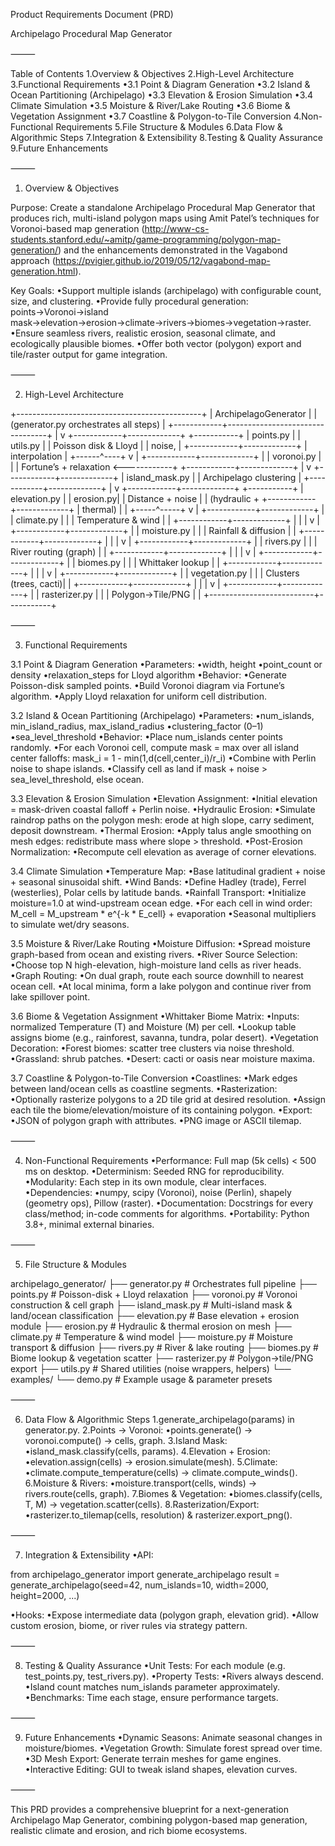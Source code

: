 Product Requirements Document (PRD)

Archipelago Procedural Map Generator

⸻

Table of Contents
1.Overview & Objectives
2.High-Level Architecture
3.Functional Requirements
•3.1 Point & Diagram Generation
•3.2 Island & Ocean Partitioning (Archipelago)
•3.3 Elevation & Erosion Simulation
•3.4 Climate Simulation
•3.5 Moisture & River/Lake Routing
•3.6 Biome & Vegetation Assignment
•3.7 Coastline & Polygon-to-Tile Conversion
4.Non-Functional Requirements
5.File Structure & Modules
6.Data Flow & Algorithmic Steps
7.Integration & Extensibility
8.Testing & Quality Assurance
9.Future Enhancements

⸻

1. Overview & Objectives

Purpose:
Create a standalone Archipelago Procedural Map Generator that produces rich, multi-island polygon maps using Amit Patel’s techniques for Voronoi-based map generation (http://www-cs-students.stanford.edu/~amitp/game-programming/polygon-map-generation/) and the enhancements demonstrated in the Vagabond approach (https://pvigier.github.io/2019/05/12/vagabond-map-generation.html).

Key Goals:
•Support multiple islands (archipelago) with configurable count, size, and clustering.
•Provide fully procedural generation: points→Voronoi→island mask→elevation→erosion→climate→rivers→biomes→vegetation→raster.
•Ensure seamless rivers, realistic erosion, seasonal climate, and ecologically plausible biomes.
•Offer both vector (polygon) export and tile/raster output for game integration.

⸻

2. High-Level Architecture

+----------------------------------------------+
|              ArchipelagoGenerator            |
|   (generator.py orchestrates all steps)      |
+------------+---------------------------------+
             |
             v
+------------+-------------+     +-----------+
|   points.py              |     | utils.py  |
|   Poisson disk & Lloyd   |     | noise,    |
+------------+-------------+     | interpolation
             |                   +------^----+
             v                          |
+------------+-------------+            |
|   voronoi.py             |            |
|   Fortune’s + relaxation  <------------+
+------------+-------------+
             |
             v
+------------+-------------+
|   island_mask.py         |
|   Archipelago clustering |
+------------+-------------+
             |
             v
+------------+-------------+     +-----------+
|   elevation.py           |     | erosion.py|
|   Distance + noise       |     | (hydraulic +
+------------+-------------+     |  thermal)  |
             |                   +-----^-----+
             v                         |
+------------+-------------+          |
|   climate.py             |          |
|   Temperature & wind     |          |
+------------+-------------+          |
             |                         |
             v                         |
+------------+-------------+          |
|   moisture.py            |          |
|   Rainfall & diffusion   |          |
+------------+-------------+          |
             |                         |
             v                         |
+------------+-------------+          |
|   rivers.py              |          |
|   River routing (graph)  |          |
+------------+-------------+          |
             |                         |
             v                         |
+------------+-------------+          |
|   biomes.py               |          |
|   Whittaker lookup        |          |
+------------+-------------+          |
             |                         |
             v                         |
+------------+-------------+          |
|   vegetation.py          |          |
|   Clusters (trees, cacti)|          |
+------------+-------------+          |
             |                         |
             v                         |
+------------+-------------+          |
|   rasterizer.py          |          |
|   Polygon→Tile/PNG       |          |
+--------------------------+-----------+


⸻

3. Functional Requirements

3.1 Point & Diagram Generation
•Parameters:
•width, height
•point_count or density
•relaxation_steps for Lloyd algorithm
•Behavior:
•Generate Poisson-disk sampled points.
•Build Voronoi diagram via Fortune’s algorithm.
•Apply Lloyd relaxation for uniform cell distribution.

3.2 Island & Ocean Partitioning (Archipelago)
•Parameters:
•num_islands, min_island_radius, max_island_radius
•clustering_factor (0–1)
•sea_level_threshold
•Behavior:
•Place num_islands center points randomly.
•For each Voronoi cell, compute mask = max over all island center falloffs:
mask_i = 1 - min(1,d(cell,center_i)/r_i)
•Combine with Perlin noise to shape islands.
•Classify cell as land if mask + noise > sea_level_threshold, else ocean.

3.3 Elevation & Erosion Simulation
•Elevation Assignment:
•Initial elevation = mask-driven coastal falloff + Perlin noise.
•Hydraulic Erosion:
•Simulate raindrop paths on the polygon mesh: erode at high slope, carry sediment, deposit downstream.
•Thermal Erosion:
•Apply talus angle smoothing on mesh edges: redistribute mass where slope > threshold.
•Post-Erosion Normalization:
•Recompute cell elevation as average of corner elevations.

3.4 Climate Simulation
•Temperature Map:
•Base latitudinal gradient + noise + seasonal sinusoidal shift.
•Wind Bands:
•Define Hadley (trade), Ferrel (westerlies), Polar cells by latitude bands.
•Rainfall Transport:
•Initialize moisture=1.0 at wind-upstream ocean edge.
•For each cell in wind order:
M_cell = M_upstream * e^{-k * E_cell} + evaporation
•Seasonal multipliers to simulate wet/dry seasons.

3.5 Moisture & River/Lake Routing
•Moisture Diffusion:
•Spread moisture graph-based from ocean and existing rivers.
•River Source Selection:
•Choose top N high-elevation, high-moisture land cells as river heads.
•Graph Routing:
•On dual graph, route each source downhill to nearest ocean cell.
•At local minima, form a lake polygon and continue river from lake spillover point.

3.6 Biome & Vegetation Assignment
•Whittaker Biome Matrix:
•Inputs: normalized Temperature (T) and Moisture (M) per cell.
•Lookup table assigns biome (e.g., rainforest, savanna, tundra, polar desert).
•Vegetation Decoration:
•Forest biomes: scatter tree clusters via noise threshold.
•Grassland: shrub patches.
•Desert: cacti or oasis near moisture maxima.

3.7 Coastline & Polygon-to-Tile Conversion
•Coastlines:
•Mark edges between land/ocean cells as coastline segments.
•Rasterization:
•Optionally rasterize polygons to a 2D tile grid at desired resolution.
•Assign each tile the biome/elevation/moisture of its containing polygon.
•Export:
•JSON of polygon graph with attributes.
•PNG image or ASCII tilemap.

⸻

4. Non-Functional Requirements
•Performance: Full map (5k cells) < 500 ms on desktop.
•Determinism: Seeded RNG for reproducibility.
•Modularity: Each step in its own module, clear interfaces.
•Dependencies:
•numpy, scipy (Voronoi), noise (Perlin), shapely (geometry ops), Pillow (raster).
•Documentation: Docstrings for every class/method; in-code comments for algorithms.
•Portability: Python 3.8+, minimal external binaries.

⸻

5. File Structure & Modules

archipelago_generator/
├── generator.py         # Orchestrates full pipeline
├── points.py            # Poisson-disk + Lloyd relaxation
├── voronoi.py           # Voronoi construction & cell graph
├── island_mask.py       # Multi-island mask & land/ocean classification
├── elevation.py         # Base elevation + erosion module
├── erosion.py           # Hydraulic & thermal erosion on mesh
├── climate.py           # Temperature & wind model
├── moisture.py          # Moisture transport & diffusion
├── rivers.py            # River & lake routing
├── biomes.py            # Biome lookup & vegetation scatter
├── rasterizer.py        # Polygon→tile/PNG export
├── utils.py             # Shared utilities (noise wrappers, helpers)
└── examples/
    └── demo.py          # Example usage & parameter presets

⸻

6. Data Flow & Algorithmic Steps
1.generate_archipelago(params) in generator.py.
2.Points → Voronoi:
•points.generate() → voronoi.compute() → cells, graph.
3.Island Mask:
•island_mask.classify(cells, params).
4.Elevation + Erosion:
•elevation.assign(cells) → erosion.simulate(mesh).
5.Climate:
•climate.compute_temperature(cells) → climate.compute_winds().
6.Moisture & Rivers:
•moisture.transport(cells, winds) → rivers.route(cells, graph).
7.Biomes & Vegetation:
•biomes.classify(cells, T, M) → vegetation.scatter(cells).
8.Rasterization/Export:
•rasterizer.to_tilemap(cells, resolution) & rasterizer.export_png().

⸻

7. Integration & Extensibility
•API:

from archipelago_generator import generate_archipelago
result = generate_archipelago(seed=42, num_islands=10, width=2000, height=2000, ...)

•Hooks:
•Expose intermediate data (polygon graph, elevation grid).
•Allow custom erosion, biome, or river rules via strategy pattern.

⸻

8. Testing & Quality Assurance
•Unit Tests: For each module (e.g. test_points.py, test_rivers.py).
•Property Tests:
•Rivers always descend.
•Island count matches num_islands parameter approximately.
•Benchmarks: Time each stage, ensure performance targets.

⸻

9. Future Enhancements
•Dynamic Seasons: Animate seasonal changes in moisture/biomes.
•Vegetation Growth: Simulate forest spread over time.
•3D Mesh Export: Generate terrain meshes for game engines.
•Interactive Editing: GUI to tweak island shapes, elevation curves.

⸻

This PRD provides a comprehensive blueprint for a next-generation Archipelago Map Generator, combining polygon-based map generation, realistic climate and erosion, and rich biome ecosystems.
